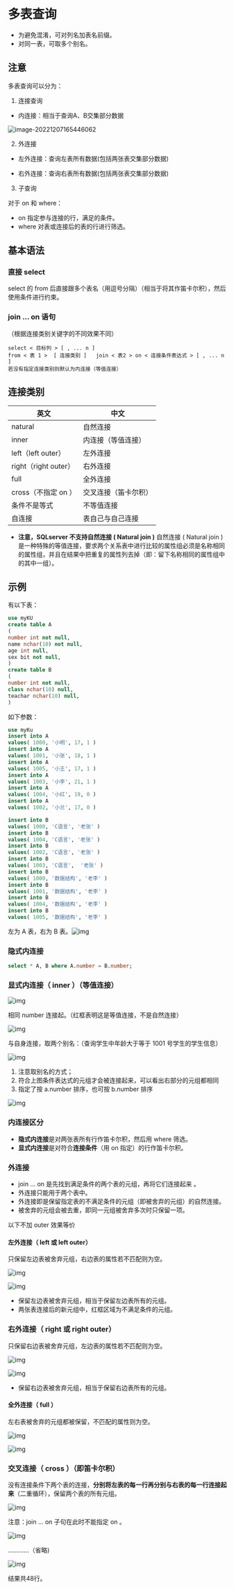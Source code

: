 # 多表查询

- 为避免混淆，可对列名加表名前缀。
- 对同一表，可取多个别名。

## 注意

多表查询可以分为：

1. 连接查询

  - 内连接：相当于查询A、B交集部分数据

  ![image-20221207165446062](images/多表查询/image-20221207165446062.png) 

2. 外连接

  - 左外连接：查询左表所有数据(包括两张表交集部分数据)

  - 右外连接：查询右表所有数据(包括两张表交集部分数据)

3. 子查询

对于 on 和 where：

- on 指定参与连接的行，满足的条件。
- where 对表或连接后的表的行进行筛选。

## 基本语法

### 直接 select

select 的 from 后直接跟多个表名（用逗号分隔）（相当于将其作笛卡尔积），然后使用条件进行约束。

### join ... on 语句

（根据连接类别关键字的不同效果不同）

```
select < 目标列 > [ , ... n ]
from < 表 1 >  [ 连接类别 ]   join < 表2 > on < 连接条件表达式 > [ , ... n ]
若没有指定连接类别则默认为内连接（等值连接）
```

## 连接类别

| 英文 | 中文 |
| ---- | ---- |
| natural			|		自然连接 |
| inner				|	内连接（等值连接）|
| left（left outer）		|	左外连接 |
| right（right outer）	|	右外连接 |
| full					|	全外连接 |
| cross（不指定 on ）	|	交叉连接（笛卡尔积） |
| 条件不是等式			|	不等值连接 |
| 自连接	|	表自己与自己连接 |

- **注意，SQLserver 不支持自然连接 ( Natural join )**
	自然连接 ( Natural join ) 是一种特殊的等值连接，要求两个关系表中进行比较的属性组必须是名称相同的属性组，并且在结果中把重复的属性列去掉（即：留下名称相同的属性组中的其中一组）。

## 示例

有以下表：

```sql
use myKU
create table A
(
number int not null,
name nchar(10) not null,
age int null, 
sex bit not null,
)
create table B
(
number int not null,
class nchar(10) null,
teachar nchar(10) null,
)
```

如下参数：

```sql
use myKu
insert into A
values( 1000, '小明', 17, 1 )
insert into A
values( 1001, '小张', 18, 1 )
insert into A
values( 1005, '小王', 17, 1 )
insert into A
values( 1003, '小李', 21, 1 )
insert into A
values( 1004, '小红', 19, 0 )
insert into A
values( 1002, '小兰', 17, 0 )

insert into B
values( 1000, 'C语言', '老张' )
insert into B
values( 1004, 'C语言', '老张' )
insert into B
values( 1002, 'C语言', '老张' )
insert into B
values( 1003, 'C语言',  '老张' )
insert into B
values( 1000, '数据结构', '老李' )
insert into B
values( 1001, '数据结构', '老李' )
insert into B
values( 1004, '数据结构', '老李' )
insert into B
values( 1005, '数据结构', '老李' )
```

左为 A 表，右为 B 表。![img](images/多表查询/clipboard.png)

### 隐式内连接

```sql
select * A, B where A.number = B.number;
```

### 显式内连接（ inner ）（等值连接）

![img](images/多表查询/clipboard-16410170361401.png)

相同 number 连接起。（红框表明这是等值连接，不是自然连接）

![img](images/多表查询/clipboard-16410170786792.png)

与自身连接，取两个别名：（查询学生中年龄大于等于 1001 号学生的学生信息）

![img](images/多表查询/clipboard-16410170977943.png)

1. 注意取别名的方式；
2. 符合上图条件表达式的元组才会被连接起来，可以看出右部分的元组都相同
3. 指定了按 a.number 排序，也可按 b.number 排序

![img](images/多表查询/clipboard-16410171242844.png)

### 内连接区分

- **隐式内连接**是对两张表所有行作笛卡尔积，然后用 where 筛选。
- **显式内连接**是对符合**连接条件**（用 on 指定）的行作笛卡尔积。

### 外连接

- join ... on 是先找到满足条件的两个表的元组，再将它们连接起来 。
- 外连接只能用于两个表中。
- 外连接即是保留指定表的不满足条件的元组（即被舍弃的元组）的自然连接。
- 被舍弃的元组会被去重，即同一元组被舍弃多次时只保留一项。

以下不加 outer 效果等价

#### 左外连接（ left 或 left outer）

只保留左边表被舍弃元组，右边表的属性若不匹配则为空。

![img](images/多表查询/clipboard-16410172060855.png)

![img](images/多表查询/clipboard-16410172110876.png)

- 保留左边表被舍弃元组，相当于保留左边表所有的元组。
- 两张表连接后的新元组中，红框区域为不满足条件的元组。

### 右外连接（ right 或 right outer）

只保留右边表被舍弃元组，左边表的属性若不匹配则为空。

![img](images/多表查询/clipboard-16410172465697.png)

![img](images/多表查询/clipboard-16410172509848.png)

- 保留右边表被舍弃元组，相当于保留右边表所有的元组。

#### 全外连接（ full ）

左右表被舍弃的元组都被保留，不匹配的属性则为空。

![img](images/多表查询/clipboard-16410172834849.png)

![img](images/多表查询/clipboard-164101728773010.png)

### 交叉连接（ cross ）（即笛卡尔积）

没有连接条件下两个表的连接，**分别将左表的每一行再分别与右表的每一行连接起来**（二重循环），保留两个表的所有元组。

![img](images/多表查询/clipboard-164101730947811.png)

注意：join ... on 子句在此时不能指定 on 。

![img](images/多表查询/clipboard-164101732693312.png)

…………（省略)

![img](images/多表查询/clipboard-164101734734013.png)

结果共48行。
